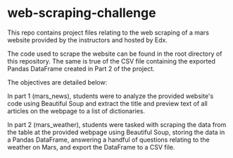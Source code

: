 # web-scraping-challenge

This repo contains project files relating to the web scraping of a mars website provided by the instructors and hosted by Edx.

The code used to scrape the website can be found in the root directory of this repository. The same is true of the CSV file containing the exported Pandas DataFrame created in Part 2 of the project.

The objectives are detailed below:

In part 1 (mars_news), students were to analyze the provided website's code using Beautiful Soup and extract the title and preview text of all articles on the webpage to a list of dictionaries.

In part 2 (mars_weather), students were tasked with scraping the data from the table at the provided webpage using Beautiful Soup, storing the data in a Pandas DataFrame, answering a handful of questions relating to the weather on Mars, and export the DataFrame to a CSV file.
